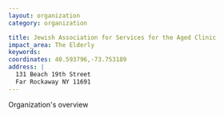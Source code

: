 ```yaml
---
layout: organization
category: organization

title: Jewish Association for Services for the Aged Clinic
impact_area: The Elderly
keywords: 
coordinates: 40.593796,-73.753189
address: |
  131 Beach 19th Street
  Far Rockaway NY 11691
---
```

Organization's overview
